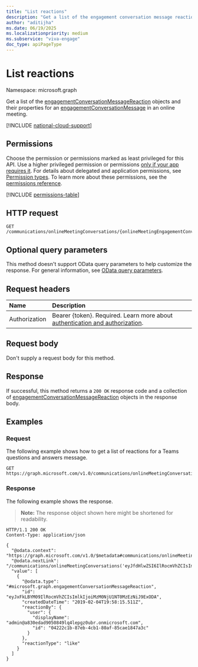 ```yaml
---
title: "List reactions"
description: "Get a list of the engagement conversation message reaction objects and their properties for an engagement conversation message in an online meeting."
author: "aditijha"
ms.date: 06/19/2025
ms.localizationpriority: medium
ms.subservice: "viva-engage"
doc_type: apiPageType
---
```


# List reactions

Namespace: microsoft.graph

Get a list of the [engagementConversationMessageReaction](../resources/engagementconversationmessagereaction.md) objects and their properties for an [engagementConversationMessage](../resources/engagementconversationmessage.md) in an online meeting.

[!INCLUDE [national-cloud-support](../../includes/global-only.md)]

## Permissions

Choose the permission or permissions marked as least privileged for this API. Use a higher privileged permission or permissions [only if your app requires it](/graph/permissions-overview#best-practices-for-using-microsoft-graph-permissions). For details about delegated and application permissions, see [Permission types](/graph/permissions-overview#permission-types). To learn more about these permissions, see the [permissions reference](/graph/permissions-reference).

<!-- {
  "blockType": "permissions",
  "name": "engagementconversationdiscussionmessage-list-reactions-permissions"
}
-->
[!INCLUDE [permissions-table](../includes/permissions/engagementconversationdiscussionmessage-list-reactions-permissions.md)]


## HTTP request

<!-- {
  "blockType": "ignored"
}
-->
``` http
GET /communications/onlineMeetingConversations/{onlineMeetingEngagementConversationId}/messages/{engagementConversationMessageId}/reactions
```

## Optional query parameters

This method doesn't support OData query parameters to help customize the response. For general information, see [OData query parameters](/graph/query-parameters).

## Request headers

|Name|Description|
|:---|:---|
|Authorization|Bearer {token}. Required. Learn more about [authentication and authorization](/graph/auth/auth-concepts).|

## Request body

Don't supply a request body for this method.

## Response

If successful, this method returns a `200 OK` response code and a collection of [engagementConversationMessageReaction](../resources/engagementconversationmessagereaction.md) objects in the response body.

## Examples

### Request

The following example shows how to get a list of reactions for a Teams questions and answers message.
<!-- {
  "blockType": "request",
  "name": "list_engagementconversationmessagereaction",
  "sampleKeys": ["eyJfdHlwZSI6IlRocmVhZCIsImlkIjoiMzM0NjU1NTExODA0MzEzNiJ9", "eyJfdHlwZSI6Ik1lc3NhZ2UiLCJpZCI6IjMzNDY1NTUxMTgwNDMxMzYifQ"]
}
-->
``` http
GET https://graph.microsoft.com/v1.0/communications/onlineMeetingConversations/eyJfdHlwZSI6IlRocmVhZCIsImlkIjoiMzM0NjU1NTExODA0MzEzNiJ9/messages/eyJfdHlwZSI6Ik1lc3NhZ2UiLCJpZCI6IjMzNDY1NTUxMTgwNDMxMzYifQ/reactions
```

### Response

The following example shows the response.
>**Note:** The response object shown here might be shortened for readability.
<!-- {
  "blockType": "response",
  "truncated": true,
  "@odata.type": "microsoft.graph.engagementConversationMessageReaction"
}
-->
``` http
HTTP/1.1 200 OK
Content-Type: application/json

{
  "@odata.context": "https://graph.microsoft.com/v1.0/$metadata#communications/onlineMeetingConversations('eyJfdHlwZSI6IlRocmVhZCIsImlkIjoiMzM0NjU1NTExODA0MzEzNiJ9')/messages('eyJfdHlwZSI6Ik1lc3NhZ2UiLCJpZCI6IjMzNDY1NTUxMTgwNDMxMzYifQ')/reactions",
  "@odata.nextLink": "/communications/onlineMeetingConversations('eyJfdHlwZSI6IlRocmVhZCIsImlkIjoiMzM0NjU1NTExODA0MzEzNiJ9')/messages('eyJfdHlwZSI6Ik1lc3NhZ2UiLCJpZCI6IjMzNDY1NTUxMTgwNDMxMzYifQ')/reactions&skipToken=eyADASSDSA",
  "value": [
    {
      "@odata.type": "#microsoft.graph.engagementConversationMessageReaction",
      "id": "eyJxFkLBYM09IlRocmVhZCIsImlkIjoiMzM0NjU1NT0MzEzNiJ9ExODA",
      "createdDateTime": "2019-02-04T19:58:15.511Z",
      "reactionBy": {
        "user": {
          "displayName": "admin@a830edad9050849lq4lepgz0ubr.onmicrosoft.com",
          "id": "04222c1b-87eb-4cb1-80af-85cae1847a3c"
        }
      },
      "reactionType": "like"
    }
  ]
}
```

